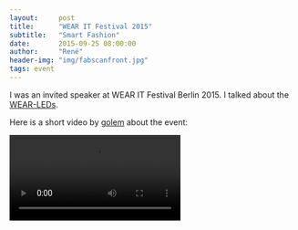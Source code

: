 ```yaml
---
layout:     post
title:      "WEAR IT Festival 2015"
subtitle:   "Smart Fashion"
date:       2015-09-25 08:00:00
author:     "René"
header-img: "img/fabscanfront.jpg"
tags: event
---
```

I was an invited speaker at WEAR IT Festival Berlin 2015. I talked about the [WEAR-LEDs](http://www.wear-leds.com). 

Here is a short video by [golem](http://www.golem.de/news/wearables-vom-kunstobjekt-zur-massenproduktion-1509-116551.html) about the event:

<div class="videoWrapper">
<video>
<source src="http://video.golem.de/files/1/1/16047/wear-it-berlin-2015-bericht-hd.mp4" type="video/mp4" />
</video>
</div>

